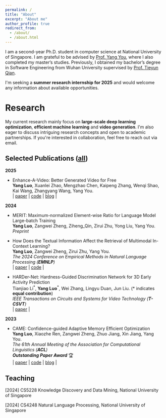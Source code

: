 ```yaml
---
permalink: /
title: "About"
excerpt: "About me"
author_profile: true
redirect_from: 
  - /about/
  - /about.html
---
```

I am a second-year Ph.D. student in computer science at National University of Singapore. I am grateful to be advised by [Prof. Yang You](https://www.comp.nus.edu.sg/~youy/), where I also completed my master’s studies. Previously, I obtained my bachelor’s degree in Software Engineering from Wuhan University supervised by [Prof. Tieyun Qian](https://www.aminer.cn/profile/tieyun-qian/53f47bdfdabfaee4dc89fe30).

I'm seeking a **summer research internship for 2025** and would welcome any information about available opportunities.

Research
======
My current research mainly focus on **large-scale deep learning optimization**, **efficient machine learning** and **video generation**. I'm also eager to discuss intriguing research concepts and open to academic partnerships. If you're interested in collaboration, feel free to reach out via email.

Selected Publications ([all](https://scholar.google.com/citations?hl=en&user=-esBZacAAAAJ))
------
**2025**
* Enhance-A-Video: Better Generated Video for Free  
**Yang Luo**, Xuanlei Zhao, Mengzhao Chen, Kaipeng Zhang, Wenqi Shao, Kai Wang, Zhangyang Wang, Yang You.  
| [paper](https://arxiv.org/abs/2502.07508) | [code](https://github.com/NUS-HPC-AI-Lab/Enhance-A-Video) | [blog](https://oahzxl.github.io/Enhance_A_Video/) |

**2024**

* MERIT: Maximum-normalized Element-wise Ratio for Language Model Large-batch Training   
**Yang Luo**, Zangwei Zheng, Ziheng_Qin, Zirui Zhu, Yong Liu, Yang You.  
_Preprint_

* How Does the Textual Information Affect the Retrieval of Multimodal In-Context Learning?   
**Yang Luo**, Zangwei Zheng, Zirui Zhu, Yang You.      
_The 2024 Conference on Empirical Methods in Natural Language Processing (**EMNLP**)_  
| [paper](https://arxiv.org/abs/2404.12866) | [code](https://github.com/NUS-HPC-AI-Lab/Multimodal-ICL-Retriever) |

* HARDer-Net: Hardness-Guided Discrimination Network for 3D Early Activity Prediction   
Tianjiao Li<sup>\*</sup>, **Yang Luo**<sup>\*</sup>, Wei Zhang, Lingyu Duan, Jun Liu. (\* indicates **equal contribution**)                                                                        
_IEEE Transactions on Circuits and Systems for Video Technology (**T-CSVT**)_  
| [paper](https://ieeexplore-ieee-org.libproxy1.nus.edu.sg/document/10599489) |

**2023**
* CAME: Confidence-guided Adaptive Memory Efficient Optimization       
**Yang Luo**, Xiaozhe Ren, Zangwei Zheng, Zhuo Jiang, Xin Jiang, Yang You.       
_The 61th Annual Meeting of the Association for Computational Linguistics (**ACL**)_   
_**Outstanding Paper Award**_ 🏆   
| [paper](https://arxiv.org/abs/2307.02047) | [code](https://github.com/yangluo7/CAME/tree/master) | [blog](https://zhengzangw.github.io/blogs/came/) |

Teaching
------
[2024] CS5228 Knowledge Discovery and Data Mining, National University of Singapore

[2024] CS4248 Natural Language Processing, National University of Singapore

